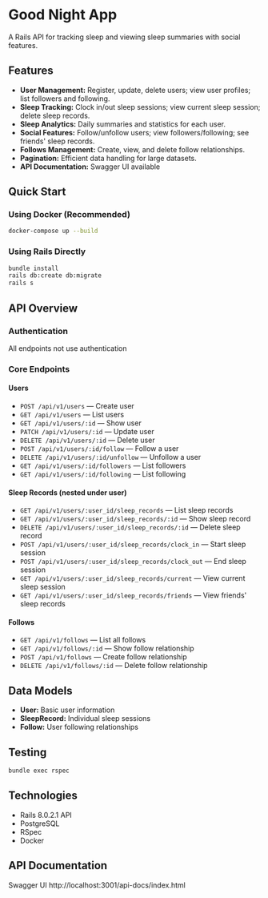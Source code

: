 # Good Night App

A Rails API for tracking sleep and viewing sleep summaries with social features.

## Features

- **User Management:** Register, update, delete users; view user profiles; list followers and following.
- **Sleep Tracking:** Clock in/out sleep sessions; view current sleep session; delete sleep records.
- **Sleep Analytics:** Daily summaries and statistics for each user.
- **Social Features:** Follow/unfollow users; view followers/following; see friends' sleep records.
- **Follows Management:** Create, view, and delete follow relationships.
- **Pagination:** Efficient data handling for large datasets.
- **API Documentation:** Swagger UI available

## Quick Start

### Using Docker (Recommended)
```sh
docker-compose up --build
```

### Using Rails Directly
```sh
bundle install
rails db:create db:migrate
rails s
```

## API Overview

### Authentication
All endpoints not use authentication

### Core Endpoints

#### Users
- `POST /api/v1/users` — Create user
- `GET /api/v1/users` — List users
- `GET /api/v1/users/:id` — Show user
- `PATCH /api/v1/users/:id` — Update user
- `DELETE /api/v1/users/:id` — Delete user
- `POST /api/v1/users/:id/follow` — Follow a user
- `DELETE /api/v1/users/:id/unfollow` — Unfollow a user
- `GET /api/v1/users/:id/followers` — List followers
- `GET /api/v1/users/:id/following` — List following

#### Sleep Records (nested under user)
- `GET /api/v1/users/:user_id/sleep_records` — List sleep records
- `GET /api/v1/users/:user_id/sleep_records/:id` — Show sleep record
- `DELETE /api/v1/users/:user_id/sleep_records/:id` — Delete sleep record
- `POST /api/v1/users/:user_id/sleep_records/clock_in` — Start sleep session
- `POST /api/v1/users/:user_id/sleep_records/clock_out` — End sleep session
- `GET /api/v1/users/:user_id/sleep_records/current` — View current sleep session
- `GET /api/v1/users/:user_id/sleep_records/friends` — View friends' sleep records

#### Follows
- `GET /api/v1/follows` — List all follows
- `GET /api/v1/follows/:id` — Show follow relationship
- `POST /api/v1/follows` — Create follow relationship
- `DELETE /api/v1/follows/:id` — Delete follow relationship

## Data Models

- **User:** Basic user information
- **SleepRecord:** Individual sleep sessions
- **Follow:** User following relationships

## Testing

```sh
bundle exec rspec
```

## Technologies

- Rails 8.0.2.1 API
- PostgreSQL
- RSpec
- Docker

## API Documentation

Swagger UI
http://localhost:3001/api-docs/index.html
